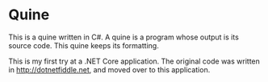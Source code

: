 # Quine

This is a quine written in C#. A quine is a program whose output is its source code. This quine keeps its formatting.

This is my first try at a .NET Core application. The original code was written in http://dotnetfiddle.net, and moved over to this application.